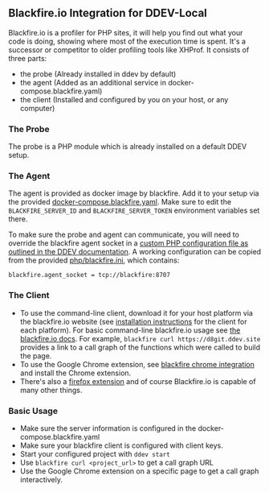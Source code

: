 ## Blackfire.io Integration for DDEV-Local

Blackfire.io is a profiler for PHP sites, it will help you find out what your code is doing, showing where most of the execution time is spent. It's a successor or competitor to older profiling tools like XHProf. It consists of three parts:

- the probe (Already installed in ddev by default)
- the agent (Added as an additional service in docker-compose.blackfire.yaml)
- the client (Installed and configured by you on your host, or any computer)

### The Probe

The probe is a PHP module which is already installed on a default DDEV setup.

### The Agent

The agent is provided as docker image by blackfire. Add it to your setup via the provided [docker-compose.blackfire.yaml](docker-compose.blackfire.yaml). Make sure to edit the `BLACKFIRE_SERVER_ID` and `BLACKFIRE_SERVER_TOKEN` environment variables set there.

To make sure the probe and agent can communicate, you will need to override
the blackfire agent socket in a [custom PHP configuration file as outlined in the DDEV documentation](https://ddev.readthedocs.io/en/latest/users/extend/customization-extendibility/#providing-custom-php-configuration-phpini). A working configuration can be copied from the provided [php/blackfire.ini](php/blackfire.ini), which contains:

`blackfire.agent_socket = tcp://blackfire:8707`

### The Client

* To use the command-line client, download it for your host platform via the blackfire.io website (see [installation instructions](https://blackfire.io/docs/up-and-running/installation#installation-instructions) for the client for each platform). For basic command-line blackfire.io usage see [the blackfire.io docs](https://blackfire.io/docs/cookbooks/profiling-http). For example, `blackfire curl https://d8git.ddev.site` provides a link to a call graph of the functions which were called to build the page.
* To use the Google Chrome extension, see [blackfire chrome integration](https://blackfire.io/docs/integrations/chrome) and install the Chrome extension.
* There's also a [firefox extension](https://blackfire.io/docs/integrations/firefox) and of course Blackfire.io is capable of many other things.


### Basic Usage

* Make sure the server information is configured in the docker-compose.blackfire.yaml
* Make sure your blackfire client is configured with client keys.
* Start your configured project with `ddev start`
* Use `blackfire curl <project_url>` to get a call graph URL
* Use the Google Chrome extension on a specific page to get a call graph interactively.
